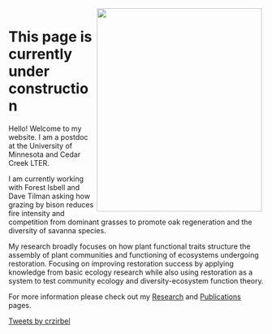 <head>
<link rel="shortcut icon" type="image/x-icon" href="images/favicon.ico">
</head>

<img align="right" height="400" width="325" hspace="5" src="images/Zirbel_4.jpg">

# This page is currently under construction

Hello! Welcome to my website. I am a postdoc at the University of Minnesota and Cedar Creek LTER.

I am currently working with Forest Isbell and Dave Tilman asking how grazing by bison reduces fire intensity and competition from
dominant grasses to promote oak regeneration and the diversity of savanna species.

My research broadly focuses on how plant functional traits structure the assembly of plant communities and functioning of ecosystems
undergoing restoration. Focusing on improving restoration success by applying knowledge from basic ecology research while also
using restoration as a system to test community ecology and diversity-ecosystem function theory. 

For more information please check out my [Research](https://crzirbel.github.io/Research.html) and [Publications](https://crzirbel.github.io/publications.html) pages.

<a class="twitter-timeline" data-width="350" data-height="800" align="right" href="https://twitter.com/crzirbel?ref_src=twsrc%5Etfw">Tweets by crzirbel</a> <script async src="https://platform.twitter.com/widgets.js" charset="utf-8"></script>
